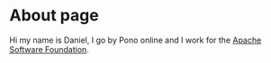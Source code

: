 # About page

Hi my name is Daniel, I go by Pono online and I work for the
[Apache Software Foundation](https://apache.org).
